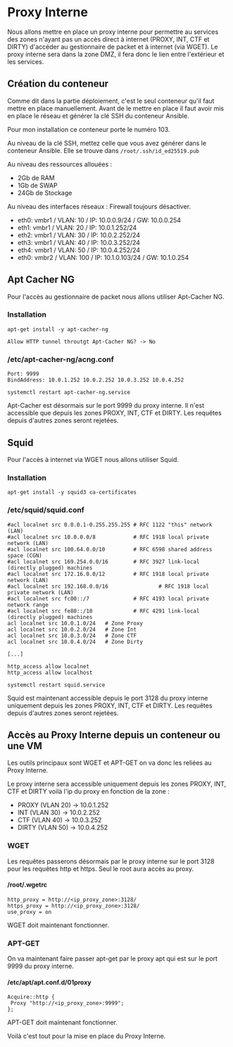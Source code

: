 # Proxy Interne

Nous allons mettre en place un proxy interne pour permettre au services des zones n'ayant pas un accès direct à internet (PROXY, INT, CTF et DIRTY) d'accéder au gestionnaire de packet et à internet (via WGET). Le proxy interne sera dans la zone DMZ, il fera donc le lien entre l'extérieur et les services.

## Création du conteneur
Comme dit dans la partie déploiement, c'est le seul conteneur qu'il faut mettre en place manuellement. Avant de le mettre en place il faut avoir mis en place le réseau et générer la clé SSH du conteneur Ansible.

Pour mon installation ce conteneur porte le numéro 103.

Au niveau de la clé SSH, mettez celle que vous avez générer dans le conteneur Ansible. Elle se trouve dans `/root/.ssh/id_ed25519.pub`


Au niveau des ressources allouées :
- 2Gb de RAM
- 1Gb de SWAP
- 24Gb de Stockage

Au niveau des interfaces réseaux :
Firewall toujours désactiver.
- eth0: vmbr1 / VLAN: 10 / IP: 10.0.0.9/24 / GW: 10.0.0.254
- eth1: vmbr1 / VLAN: 20 / IP: 10.0.1.252/24
- eth2: vmbr1 / VLAN: 30 / IP: 10.0.2.252/24
- eth3: vmbr1 / VLAN: 40 / IP: 10.0.3.252/24
- eth4: vmbr1 / VLAN: 50 / IP: 10.0.4.252/24
- eth0: vmbr2 / VLAN: 100 / IP: 10.1.0.103/24 / GW: 10.1.0.254

## Apt Cacher NG
Pour l'accès au gestionnaire de packet nous allons utiliser Apt-Cacher NG.

### Installation
```
apt-get install -y apt-cacher-ng
```
```
Allow HTTP tunnel throutgt Apt-Cacher NG? -> No
```

### /etc/apt-cacher-ng/acng.conf
```
Port: 9999
BindAddress: 10.0.1.252 10.0.2.252 10.0.3.252 10.0.4.252
```
```
systemctl restart apt-cacher-ng.service
```
Apt-Cacher est désormais sur le port 9999 du proxy interne. Il n'est accessible que depuis les zones PROXY, INT, CTF et DIRTY. Les requêtes depuis d'autres zones seront rejetées.

## Squid

Pour l'accès à internet via WGET nous allons utiliser Squid.

### Installation
```
apt-get install -y squid3 ca-certificates
```

### /etc/squid/squid.conf
```
#acl localnet src 0.0.0.1-0.255.255.255 # RFC 1122 "this" network (LAN)
#acl localnet src 10.0.0.0/8            # RFC 1918 local private network (LAN)
#acl localnet src 100.64.0.0/10         # RFC 6598 shared address space (CGN)
#acl localnet src 169.254.0.0/16        # RFC 3927 link-local (directly plugged) machines
#acl localnet src 172.16.0.0/12         # RFC 1918 local private network (LAN)
#acl localnet src 192.168.0.0/16                # RFC 1918 local private network (LAN)
#acl localnet src fc00::/7              # RFC 4193 local private network range
#acl localnet src fe80::/10             # RFC 4291 link-local (directly plugged) machines
acl localnet src 10.0.1.0/24   # Zone Proxy
acl localnet src 10.0.2.0/24   # Zone Int
acl localnet src 10.0.3.0/24   # Zone CTF
acl localnet src 10.0.4.0/24   # Zone Dirty

[...]

http_access allow localnet
http_access allow localhost
```
```
systemctl restart squid.service
```

Squid est maintenant accessible depuis le port 3128 du proxy interne uniquement depuis les zones PROXY, INT, CTF et DIRTY. Les requêtes depuis d'autres zones seront rejetées.


## Accès au Proxy Interne depuis un conteneur ou une VM

Les outils principaux sont WGET et APT-GET on va donc les reliées au Proxy Interne.

Le proxy interne sera accessible uniquement depuis les zones PROXY, INT, CTF et DIRTY voilà l'ip du proxy en fonction de la zone :
- PROXY (VLAN 20) -> 10.0.1.252
- INT (VLAN 30) -> 10.0.2.252
- CTF (VLAN 40) -> 10.0.3.252
- DIRTY (VLAN 50) -> 10.0.4.252

### WGET
Les requêtes passerons désormais par le proxy interne sur le port 3128 pour les requêtes http et https. Seul le root aura accès au proxy.

#### /root/.wgetrc
```
http_proxy = http://<ip_proxy_zone>:3128/
https_proxy = http://<ip_proxy_zone>:3128/
use_proxy = on
```
WGET doit maintenant fonctionner.

### APT-GET
On va maintenant faire passer apt-get par le proxy apt qui est sur le port 9999 du proxy interne.

#### /etc/apt/apt.conf.d/01proxy
```
Acquire::http {
 Proxy "http://<ip_proxy_zone>:9999";
};
```
APT-GET doit maintenant fonctionner.

Voilà c'est tout pour la mise en place du Proxy Interne.
